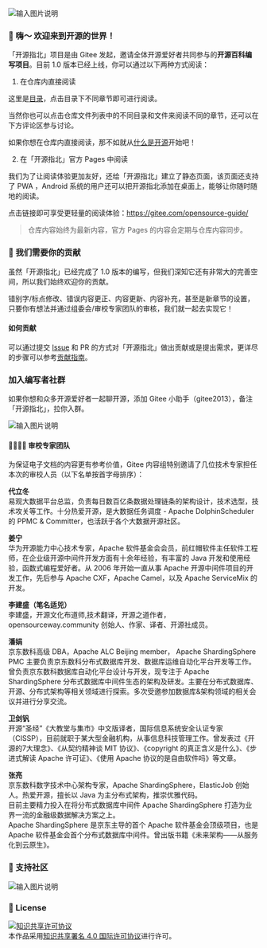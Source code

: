 ![输入图片说明](https://images.gitee.com/uploads/images/2020/1014/153301_92280c77_1899542.png "置顶.png")    

### 👋 嗨～ 欢迎来到开源的世界！

「开源指北」项目是由 Gitee 发起，邀请全体开源爱好者共同参与的**开源百科编写项目**。目前 1.0 版本已经上线，你可以通过以下两种方式阅读：

1. 在仓库内直接阅读

这里是[目录](./目录.md)，点击目录下不同章节即可进行阅读。

当然你也可以点击仓库文件列表中的不同目录和文件来阅读不同的章节，还可以在下方评论区参与讨论。

如果你想在仓库内直接阅读，那不如就从[什么是开源](./第一部分：初识开源/第%201%20小节：什么是开源.md)开始吧！



2. 在「开源指北」官方 Pages 中阅读

我们为了让阅读体验更加友好，还给「开源指北」建立了静态页面，该页面还支持了 PWA ，Android 系统的用户还可以把开源指北添加在桌面上，能够让你随时随地的阅读。

点击链接即可享受更轻量的阅读体验：https://gitee.com/opensource-guide/ 

> 仓库内容始终为最新内容，官方 Pages 的内容会定期与仓库内容同步。

### 🧩 我们需要你的贡献

虽然「开源指北」已经完成了 1.0 版本的编写，但我们深知它还有非常大的完善空间，所以我们始终欢迎你的贡献。

错别字/标点修改、错误内容更正、内容更新、内容补充，甚至是新章节的设置，只要你有想法并通过组委会/审校专家团队的审核，我们就一起去实现它！

#### 如何贡献

可以通过提交 [Issue](https://gitee.com/gitee-community/opensource-guide/issues/new?issue%5Bassignee_id%5D=0&issue%5Bmilestone_id%5D=0) 和 PR 的方式对「开源指北」做出贡献或是提出需求，更详尽的步骤可以参考[贡献指南](./贡献指南.md)。


### 加入编写者社群    
如果你想和众多开源爱好者一起聊开源，添加 Gitee 小助手（gitee2013），备注「开源指北」，拉你入群。

![输入图片说明](https://images.gitee.com/uploads/images/2020/0712/212657_b00725ef_1899542.png "150-小助手微信.png")  


#### 👩‍👩‍👧‍👦 审校专家团队   
为保证电子文档的内容更有参考价值，Gitee 内容组特别邀请了几位技术专家担任本次的审校人员（以下名单按首字母排序）：    
       
**代立冬**       
易观大数据平台总监，负责每日数百亿条数据处理链条的架构设计，技术选型，技术攻关等工作。十分热爱开源，是大数据任务调度 - Apache DolphinScheduler 的 PPMC & Committer，也活跃于各个大数据开源社区。  
     
**姜宁**       
华为开源能力中心技术专家，Apache 软件基金会会员，前红帽软件主任软件工程师，在企业级开源中间件开发方面有十余年经验，有丰富的 Java 开发和使用经验，函数式编程爱好者。从 2006 年开始一直从事 Apache 开源中间件项目的开发工作，先后参与 Apache CXF，Apache Camel，以及 Apache ServiceMix 的开发。             
      
  
**李建盛（笔名适兕）**       
李建盛，开源文化布道师,技术翻译，开源之道作者，opensourceway.community 创始人、作家、译者、开源社成员。    
      
**潘娟**       
京东数科高级 DBA，Apache ALC Beijing member， Apache ShardingSphere PMC 主要负责京东数科分布式数据库开发、数据库运维自动化平台开发等工作。曾负责京东数科数据库自动化平台设计与开发，现专注于 Apache ShardingSphere 分布式数据库中间件生态的架构及研发。主要在分布式数据库、开源、分布式架构等相关领域进行探索。多次受邀参加数据库&架构领域的相关会议并进行分享交流。     
          
**卫剑钒**     
开源“圣经”《大教堂与集市》中文版译者，国际信息系统安全认证专家（CISSP），目前就职于某大型金融机构，从事信息科技管理工作。曾发表过《开源的7大理念》、《从契约精神谈 MIT 协议》、《copyright 的真正含义是什么》、《步进式解读 Apache 许可证》、《使用 Apache 协议的是自由软件吗》等文章。    
    
**张亮**     
京东数科数字技术中心架构专家，Apache ShardingSphere，ElasticJob 创始人。热爱开源，擅长以 Java 为主分布式架构，推崇优雅代码。  
目前主要精力投入在将分布式数据库中间件 Apache ShardingSphere 打造为业界一流的金融级数据解决方案之上。  
Apache ShardingSphere 是京东主导的首个 Apache 软件基金会顶级项目，也是 Apache 软件基金会首个分布式数据库中间件。曾出版书籍《未来架构——从服务化到云原生》。      
  
### 🎪 支持社区
![输入图片说明](https://images.gitee.com/uploads/images/2020/1126/135201_1f86cd37_1899542.png "支持社区-11-26.png")   

### 📌 License

<a rel="license" href="http://creativecommons.org/licenses/by/4.0/"><img alt="知识共享许可协议" style="border-width:0" src="https://images.gitee.com/uploads/images/2020/0907/190809_d6adca86_5694891.png" /></a><br />本作品采用<a rel="license" href="http://creativecommons.org/licenses/by/4.0/">知识共享署名 4.0 国际许可协议</a>进行许可。